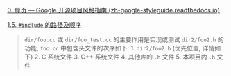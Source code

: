 
[0. 扉页 — Google 开源项目风格指南 (zh-google-styleguide.readthedocs.io)](https://zh-google-styleguide.readthedocs.io/en/latest/google-cpp-styleguide/)

[1.5. ` #include ` 的路径及顺序]( https://zh-google-styleguide.readthedocs.io/en/latest/google-cpp-styleguide/headers/#include )
>  `dir/foo.cc` 或 `dir/foo_test.cc` 的主要作用是实现或测试 `dir2/foo2.h` 的功能, `foo.cc` 中包含头文件的次序如下:
		1. `dir2/foo2.h` (优先位置, 详情如下)
		2. C 系统文件
		3. C++ 系统文件
		4. 其他库的 `.h` 文件
		5. 本项目内 `.h` 文件